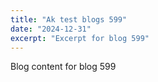 ```yaml
---
title: "Ak test blogs 599"
date: "2024-12-31"
excerpt: "Excerpt for blog 599"
---
```


Blog content for blog 599